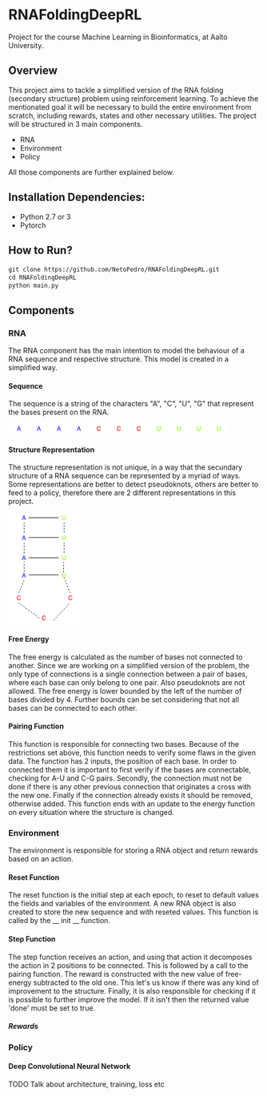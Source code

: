 # RNAFoldingDeepRL

Project for the course Machine Learning in Bioinformatics, at Aalto University.

## Overview

This project aims to tackle a simplified version of the RNA folding (secondary structure) problem using reinforcement learning. To achieve the mentionated goal it will be necessary to build the entire environment from scratch, including rewards, states and other necessary utilities. The project will be structured in 3 main components. 

* RNA
* Environment 
* Policy

All those components are further explained below. 

## Installation Dependencies:
* Python 2.7 or 3
* Pytorch

## How to Run?
```
git clone https://github.com/NetoPedro/RNAFoldingDeepRL.git
cd RNAFoldingDeepRL
python main.py
```

## Components

### RNA 

The RNA component has the main intention to model the behaviour of a RNA sequence and respective structure. This model is created in a simplified way.

 
#### Sequence

  The sequence is a string of the characters "A", "C", "U", "G" that represent the bases present on the RNA. 
  
  ![Sequence Example](https://github.com/NetoPedro/RNAFoldingDeepRL/blob/master/RNASequence.png)

#### Structure Representation 
  
  The structure representation is not unique, in a way that the secundary structure of a RNA sequence can be represented by a myriad of ways. Some representations are better to detect pseudoknots, others are better to feed to a policy, therefore there are 2 different representations in this project. 
  
  ![Structure Example](https://github.com/NetoPedro/RNAFoldingDeepRL/blob/master/RNAStructure.png)
  
#### Free Energy
  
  The free energy is calculated as the number of bases not connected to another. Since we are working on a simplified version of the problem, the only type of connections is a single connection between a pair of bases, where each base can only belong to one pair. Also pseudoknots are not allowed. 
  The free energy is lower bounded by the left of the number of bases divided by 4. Further bounds can be set considering that not all bases can be connected to each other. 
  
#### Pairing Function 
 
 This function is responsible for connecting two bases. Because of the restrictions set above, this function needs to verify some flaws in the given data. The function has 2 inputs, the position of each base. In order to connected them it is important to first verify if the bases are connectable, checking for A-U and C-G pairs. Secondly, the connection must not be done if there is any other previous connection that originates a cross with the new one. Finally if the connection already exists it should be removed, otherwise added. 
  This function ends with an update to the energy function on every situation where the structure is changed. 

### Environment

The environment is responsible for storing a RNA object and return rewards based on an action.

#### Reset Function
 
 The reset function is the initial step at each epoch, to reset to default values the fields and variables of the environment. A new RNA object is also created to store the new sequence and with reseted values. This function is called by the __ init __ function.
 
#### Step Function

 The step function receives an action, and using that action it decomposes the action in 2 positions to be connected. This is followed by a call to the pairing function. The reward is constructed with the new value of free-energy subtracted to the old one. This let's us know if there was any kind of improvement to the structure. Finally, it is also responsible for checking if it is possible to further improve the model. If it isn't then the returned value 'done' must be set to true. 
  
##### Rewards
  



### Policy

#### Deep Convolutional Neural Network
 TODO Talk about architecture, training, loss etc 
